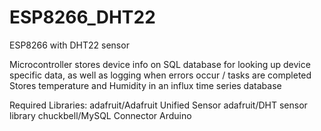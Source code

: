 # ESP8266_DHT22
ESP8266 with DHT22 sensor

Microcontroller stores device info on SQL database for looking up device specific data, as well as logging when errors occur / tasks are completed
Stores temperature and Humidity in an influx time series database

Required Libraries:
  adafruit/Adafruit Unified Sensor
  adafruit/DHT sensor library
  chuckbell/MySQL Connector Arduino
